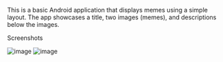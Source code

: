 This is a basic Android application that displays memes using a simple layout. The app showcases a title, two images (memes), and descriptions below the images.


Screenshots




![image](https://github.com/user-attachments/assets/4749b35c-8feb-4d26-9192-aec4da946b80)
![image](https://github.com/user-attachments/assets/1573be25-f61d-41d9-86dc-6ed61148d222)



